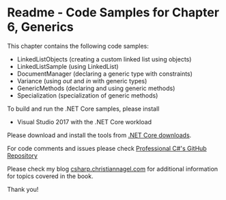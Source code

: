 # Readme - Code Samples for Chapter 6, Generics

This chapter contains the following code samples:

* LinkedListObjects (creating a custom linked list using objects)
* LinkedListSample (using LinkedList<T>)
* DocumentManager (declaring a generic type with constraints)
* Variance (using *out* and *in* with generic types)
* GenericMethods (declaring and using generic methods)
* Specialization (specialization of generic methods) 

To build and run the .NET Core samples, please install
* Visual Studio 2017 with the .NET Core workload

Please download and install the tools from [.NET Core downloads](https://www.microsoft.com/net/core#windows).
 
For code comments and issues please check [Professional C#'s GitHub Repository](https://github.com/ProfessionalCSharp/ProfessionalCSharp6)

Please check my blog [csharp.christiannagel.com](https://csharp.christiannagel.com "csharp.christiannagel.com") for additional information for topics covered in the book.

Thank you!